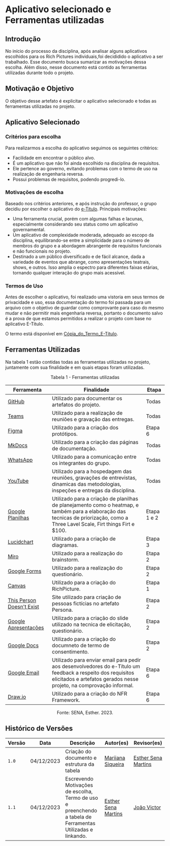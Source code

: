 # Aplicativo selecionado e Ferramentas utilizadas

## Introdução

No início do processo da disciplina, após analisar alguns aplicativos escolhidos para os Rich Pictures individuais,foi decididido o aplicativo a ser trabalhado. Esse documento busca sumarizar as motivações dessa escolha. Além disso, nesse documento está contido as ferramentas utilizadas durante todo o projeto.

## Motivação e Objetivo 

O objetivo desse artefato é explicitar o aplicativo selecionado e todas as ferramentas utilizadas no projeto.

## Aplicativo Selecionado

### Critérios para escolha

Para realizarmos a escolha do aplicativo seguimos os seguintes critérios:

- Facilidade em encontrar o público alvo.
- É um aplicativo que não foi ainda escolhido na disciplina de requisitos.
- Ele pertence ao governo, evitando problemas com o termo de uso na realização de engenharia reversa.
- Possui problemas de requisitos, podendo progredi-lo.
  
### Motivações de escolha

Baseado nos critérios anteriores, e após instrução do professor, o grupo decidiu por escolher o aplicativo do [e-Titulo](https://github.com/Requisitos-de-Software/2023.2-e-Titulo). 
Principais motivações:

* Uma ferramenta crucial, porém com algumas falhas e lacunas, especialmente considerando seu status como um aplicativo governamental.
* Um aplicativo de complexidade moderada, adequado ao escopo da disciplina, equilibrando-se entre a simplicidade para o número de membros do grupo e a abordagem abrangente de requisitos funcionais e não funcionais no projeto.
* Destinado a um público diversificado e de fácil alcance, dada a variedade de eventos que abrange, como apresentações teatrais, shows, e outros. Isso amplia o espectro para diferentes faixas etárias, tornando qualquer interação do grupo mais acessível.

  
### Termos de Uso

Antes de escolher o aplicativo, foi realizado uma vistoria em seus termos de privacidade e uso, essa documentação do termo foi passada para um arquivo com o objetivo de guardar como comprovante para caso do mesmo mudar e não permitir mais engenharia reversa, portanto o documento salvo é a prova de que estamos permitidos a realizar o projeto com base no aplicativo E-Titulo. 

O termo está disponível em [Cópia_do_Termo_E-Título](../../docs/E-titulo/documentacaoetitulo.md). 

## Ferramentas Utilizadas 

Na tabela 1 estão contidas todas as ferramentas utilizadas no projeto, juntamente com sua finalidade e em quais etapas foram utilizadas.

<center>

Tabela 1 - Ferramentas utilizadas

| Ferramenta |  Finalidade | Etapa |
| ------ | ------ | ------------- |
| [GitHub](https://github.com/) | Utilizado para documentar os artefatos do projeto. | Todas |
| [Teams](https://www.microsoft.com/pt-br/microsoft-teams/log-in) | Utilizado para a realização de reuniões e gravação das entregas. | Todas |
| [Figma](https://www.figma.com/) | Utilizado para a criação dos protótipos. | Etapa 6 |
| [MkDocs](https://www.mkdocs.org/) | Utilizado para a criação das páginas de documentação. | Todas |
| [WhatsApp](https://www.whatsapp.com/?lang=pt_BR) | Utilizado para a comunicação entre os integrantes do grupo. | Todas |
| [YouTube](https://www.youtube.com/?gl=BR&hl=PT) | Utilizado para a hospedagem das reuniões, gravações de entrevistas, dinamicas das metodologias, inspeções e entregas da disciplina. | Todas |
| [Google Planilhas](https://docs.google.com/spreadsheets/create?hl=pt-br) | Utilizado para a criação de planilhas de planejamento como o heatmap, e também para a elaboração das tecnicas de priorização, como a Three Lavel Scale, Firt things Firt e $100. | Etapa 1 e 2 |
| [Lucidchart](https://www.googleadservices.com/pagead/aclk?sa=L&ai=DChcSEwj0ifvL-fiCAxVPzsIEHfhDB8AYABAAGgJwdg&ase=2&gclid=Cj0KCQiAsburBhCIARIsAExmsu5P1Ew4San092l_Z7cZnGW551quiUAStqvAgX-tuiYb1OhAYKAs3eMaAoDIEALw_wcB&ohost=www.google.com&cid=CAESVuD2vnOVE15yp5NavY7vE4pqwm4lQiUEzid6uacb2rcHZtOcj3iUDXFms_xyTzaex0GZRfY2FfyABAOhz0I9T2DVCjs2jCz3bGhoudeCidK71OzUwRsy&sig=AOD64_3If_4yXWspb3uCYxPp017Z7NVu7A&q&nis=4&adurl&ved=2ahUKEwjDx_DL-fiCAxUzAbkGHZc6BLkQ0Qx6BAgFEAE) | Utilizado para a criação de diagramas. | Etapa 3 |
| [Miro](https://miro.com/pt/) | Utilizado para a realização do brainstorm. | Etapa 2 |
| [Google Forms](https://www.google.com/intl/pt-BR/forms/about/) | Utilizado para a realização do questionário. | Etapa 2 |
| [Canvas](https://www.canva.com/pt_br/) | Utilizado para a criação do RichPicture. | Etapa 1 |
| [This Person Doesn't Exist](https://thispersondoesnotexist.com/) | Site utilizado para criação de pessoas fictícias no artefato Persona. | Etapa 2 |
| [Google Apresentações](https://docs.google.com/presentation/create?hl=pt-BR) | Utilizado para a criação do slide utilizado na tecnica de elicitação, questionário. | Etapa 2 |
| [Google Docs](https://www.google.com/docs/about/) | Utilizado para a criação do documneto de termo de consentimento. | Etapa 2 |
| [Google Email](https://www.google.com/intl/pt-BR/gmail/about/) | Utilizado para enviar email para pedir aos desenvolvedores do e-Título um feedback a respeito dos requisitos elicitados e artefatos gerados nesse projeto, na comprovação informal. | Etapa 6 |
| [Draw.io](http://draw.io/) | Utilizado para a criação do NFR Framework. | Etapa 6 |

<div style="text-align: center">
<p> Fonte: SENA, Esther. 2023.</p>
</div>

</center>

## Histórico de Versões

| Versão |  Data  |   Descrição   |   Autor(es)   |   Revisor(es)  |
| ------ | ------ | ------------- | ------------- | -------------- |
| `1.0`  | 04/12/2023  | Criação do documento e estrutura da tabela | [Mariiana Siqueira](https://github.com/Maryyscreuza)  | [Esther Sena Martins](https://github.com/esmsena)  |
| `1.1`  | 04/12/2023  | Escrevendo Motivações de escolha, Termo de uso e preenchendo a tabela de Ferramentas Utilizadas e linkando. | [Esther Sena Martins](https://github.com/esmsena) | [João Victor](https://github.com/jvcostta)  |
